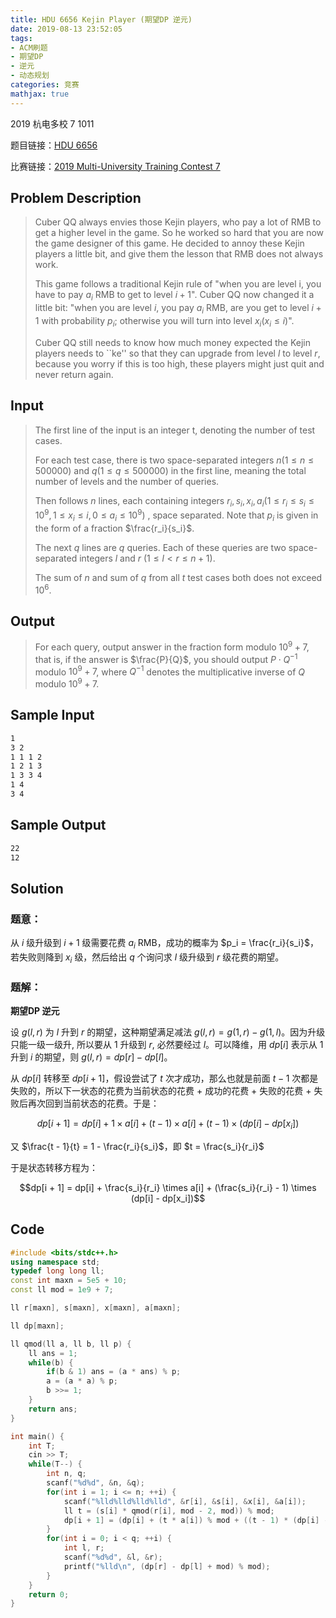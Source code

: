 ```yaml
---
title: HDU 6656 Kejin Player (期望DP 逆元)
date: 2019-08-13 23:52:05
tags:
- ACM刷题
- 期望DP
- 逆元
- 动态规划
categories: 竞赛
mathjax: true
---
```


2019 杭电多校 7 1011

题目链接：[HDU 6656](http://acm.hdu.edu.cn/showproblem.php?pid=6656)

比赛链接：[2019 Multi-University Training Contest 7](http://acm.hdu.edu.cn/search.php?field=problem&key=2019+Multi-University+Training+Contest+7&source=1&searchmode=source)


## Problem Description
> Cuber QQ always envies those Kejin players, who pay a lot of RMB to get a higher level in the game. So he worked so hard that you are now the game designer of this game. He decided to annoy these Kejin players a little bit, and give them the lesson that RMB does not always work.
> 
> This game follows a traditional Kejin rule of "when you are level i, you have to pay $a_i$ RMB to get to level $i+1$". Cuber QQ now changed it a little bit: "when you are level $i$, you pay $a_i$ RMB, are you get to level $i+1$ with probability $p_i$; otherwise you will turn into level $x_i (x_i\le i)$".
> 
> Cuber QQ still needs to know how much money expected the Kejin players needs to ``ke'' so that they can upgrade from level $l$ to level $r$, because you worry if this is too high, these players might just quit and never return again.
 
<!--more-->

## Input
> The first line of the input is an integer t, denoting the number of test cases.
> 
> For each test case, there is two space-separated integers $n (1\le n\le 500 000)$ and $q (1\le q\le 500 000)$ in the first line, meaning the total number of levels and the number of queries.
> 
> Then follows $n$ lines, each containing integers $r_i, s_i, x_i, a_i$$(1\le r_i\le s_i\le 10^9, 1\le x_i\le i, 0\le a_i\le 10^9)$ , space separated. Note that $p_i$ is given in the form of a fraction $\frac{r_i}{s_i}$.
> 
> The next $q$ lines are $q$ queries. Each of these queries are two space-separated integers $l$ and $r$ $(1\le l < r\le n+1)$.
> 
> The sum of $n$ and sum of $q$ from all $t$ test cases both does not exceed $10^6$.

 

## Output
> For each query, output answer in the fraction form modulo $10^9+7$, that is, if the answer is $\frac{P}{Q}$, you should output $P\cdot Q^{−1}$ modulo $10^9+7$, where $Q^{−1}$ denotes the multiplicative inverse of $Q$ modulo $10^9+7$.
 

## Sample Input
```markdown
1
3 2
1 1 1 2
1 2 1 3
1 3 3 4
1 4
3 4
```

## Sample Output
```markdown
22
12
```

## Solution

### 题意：

从 $i$ 级升级到 $i + 1$ 级需要花费 $a_i$ RMB，成功的概率为 $p_i = \frac{r_i}{s_i}$，若失败则降到 $x_i$ 级，然后给出 $q$ 个询问求 $l$ 级升级到 $r$ 级花费的期望。 

### 题解：

**期望DP 逆元**

设 $g(l, r)$ 为 $l$ 升到 $r$ 的期望，这种期望满足减法 $g(l, r) = g(1, r) − g(1, l)$。因为升级只能一级一级升, 所以要从 $1$ 升级到 $r$, 必然要经过 $l$。可以降维，用 $dp[i]$ 表示从 $1$ 升到 $i$ 的期望，则 $g(l, r) = dp[r] − dp[l]$。

从 $dp[i]$ 转移至 $dp[i + 1]$，假设尝试了 $t$ 次才成功，那么也就是前面 $t - 1$ 次都是失败的，所以下一状态的花费为当前状态的花费 + 成功的花费 + 失败的花费 + 失败后再次回到当前状态的花费。于是：

$$dp[i + 1] = dp[i] + 1 \times a[i] + (t - 1) \times a[i] + (t- 1) \times (dp[i] - dp[x_i])$$

又 $\frac{t - 1}{t} = 1 - \frac{r_i}{s_i}$，即 $t = \frac{s_i}{r_i}$

于是状态转移方程为：

$$dp[i + 1] = dp[i] + \frac{s_i}{r_i} \times a[i] + (\frac{s_i}{r_i} - 1) \times (dp[i] - dp[x_i])$$

## Code

```cpp
#include <bits/stdc++.h>
using namespace std;
typedef long long ll;
const int maxn = 5e5 + 10;
const ll mod = 1e9 + 7;

ll r[maxn], s[maxn], x[maxn], a[maxn];

ll dp[maxn];

ll qmod(ll a, ll b, ll p) {
    ll ans = 1;
    while(b) {
        if(b & 1) ans = (a * ans) % p;
        a = (a * a) % p;
        b >>= 1;
    }
    return ans;
}

int main() {
    int T;
    cin >> T;
    while(T--) {
        int n, q;
        scanf("%d%d", &n, &q);
        for(int i = 1; i <= n; ++i) {
            scanf("%lld%lld%lld%lld", &r[i], &s[i], &x[i], &a[i]);
            ll t = (s[i] * qmod(r[i], mod - 2, mod)) % mod;
            dp[i + 1] = (dp[i] + (t * a[i]) % mod + ((t - 1) * (dp[i] - dp[x[i]])) % mod + mod) % mod;
        }
        for(int i = 0; i < q; ++i) {
            int l, r;
            scanf("%d%d", &l, &r);
            printf("%lld\n", (dp[r] - dp[l] + mod) % mod);
        }
    }
    return 0;
}
```